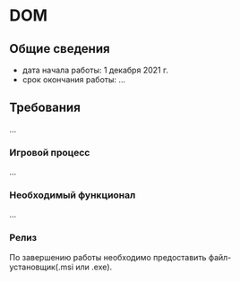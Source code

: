 # DOM

## Общие сведения
- дата начала работы: 1 декабря 2021 г.
- срок окончания работы: ...

## Требования
...

### Игровой процесс
...

### Необходимый функционал
...


### Релиз
По завершению работы необходимо предоставить файл-установщик(.msi или .exe).
